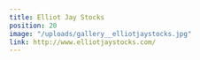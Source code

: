 ```yaml
---
title: Elliot Jay Stocks
position: 20
image: "/uploads/gallery__elliotjaystocks.jpg"
link: http://www.elliotjaystocks.com/
---
```



